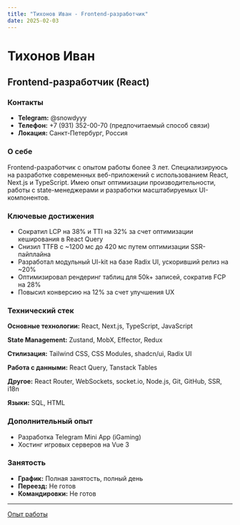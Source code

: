 ```yaml
---
title: "Тихонов Иван - Frontend-разработчик"
date: 2025-02-03
---
```


# Тихонов Иван
## Frontend-разработчик (React)

### Контакты
- **Telegram:** @snowdyyy
- **Телефон:** +7 (931) 352-00-70 (предпочитаемый способ связи)
- **Локация:** Санкт-Петербург, Россия

### О себе
Frontend-разработчик с опытом работы более 3 лет. Специализируюсь на разработке современных веб-приложений с использованием React, Next.js и TypeScript. Имею опыт оптимизации производительности, работы с state-менеджерами и разработки масштабируемых UI-компонентов.

### Ключевые достижения
- Сократил LCP на 38% и TTI на 32% за счет оптимизации кеширования в React Query
- Снизил TTFB с ~1200 мс до 420 мс путем оптимизации SSR-пайплайна
- Разработал модульный UI-kit на базе Radix UI, ускоривший релиз на ~20%
- Оптимизировал рендеринг таблиц для 50k+ записей, сократив FCP на 28%
- Повысил конверсию на 12% за счет улучшения UX

### Технический стек
**Основные технологии:** React, Next.js, TypeScript, JavaScript

**State Management:** Zustand, MobX, Effector, Redux

**Стилизация:** Tailwind CSS, CSS Modules, shadcn/ui, Radix UI

**Работа с данными:** React Query, Tanstack Tables

**Другое:** React Router, WebSockets, socket.io, Node.js, Git, GitHub, SSR, i18n

**Языки:** SQL, HTML

### Дополнительный опыт
- Разработка Telegram Mini App (iGaming)
- Хостинг игровых серверов на Vue 3

### Занятость
- **График:** Полная занятость, полный день
- **Переезд:** Не готов
- **Командировки:** Не готов

---

[Опыт работы](/info)